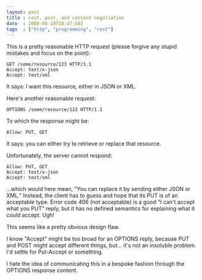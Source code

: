 ```yaml
---
layout: post
title : rest, post, and content negotiation
date  : 2008-04-10T18:47:58Z
tags  : ["http", "programming", "rest"]
---
```

This is a pretty reasonable HTTP request (please forgive any stupid mistakes
and focus on the point):

    GET /some/resource/123 HTTP/1.1
    Accept: text/x-json
    Accept: text/xml

It says: I want this resource, either in JSON or XML.

Here's another reasonable request:

    OPTIONS /some/resource/123 HTTP/1.1

To which the response might be:

    Allow: PUT, GET

It says: you can either try to retrieve or replace that resource.

Unfortunately, the server cannot respond:

    Allow: PUT, GET
    Accept: text/x-json
    Accept: text/xml

...which would here mean, "You can replace it by sending either JSON or XML."
Instead, the client has to guess and hope that its PUT is of an acceptable
type.  Error code 406 (not acceptable) is a good "I can't accept what you PUT"
reply, but it has no defined semantics for explaining what it *could* accept.
Ugh!

This seems like a pretty obvious design flaw.

I know "Accept" might be too broad for an OPTIONS reply, because PUT and POST
might accept different things, but... it's not an insoluble problem.  I'd
settle for Put-Accept or something.

I hate the idea of communicating this in a bespoke fashion through the OPTIONS
response content.

